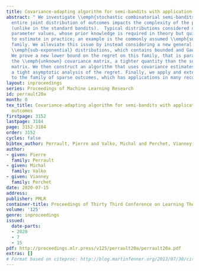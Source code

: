 ```yaml
---
title: Covariance-adapting algorithm for semi-bandits with application to sparse outcomes
abstract: " We investigate \\emph{stochastic combinatorial semi-bandits}, where the
  entire joint distribution of outcomes impacts the complexity of the problem instance
  (unlike in the standard bandits).  Typical distributions considered depend on specific
  parameter values, whose prior knowledge is required in theory but quite difficult
  to estimate in practice; an example is the commonly assumed \\emph{sub-Gaussian}
  family. We alleviate this issue by instead considering a new general family  of
  \\emph{sub-exponential} distributions, which contains bounded and Gaussian  ones.
  We prove a new lower bound on the regret on this family, that is parameterized by
  the \\emph{unknown} covariance matrix, a tighter quantity than the sub-Gaussian
  matrix. We then construct an algorithm that uses covariance estimates, and provide
  a tight asymptotic analysis of the regret. Finally, we apply and extend our results
  to the family of sparse outcomes, which has applications in many recommender systems. "
layout: inproceedings
series: Proceedings of Machine Learning Research
id: perrault20a
month: 0
tex_title: Covariance-adapting algorithm for semi-bandits with application to sparse
  outcomes
firstpage: 3152
lastpage: 3184
page: 3152-3184
order: 3152
cycles: false
bibtex_author: Perrault, Pierre and Valko, Michal and Perchet, Vianney
author:
- given: Pierre
  family: Perrault
- given: Michal
  family: Valko
- given: Vianney
  family: Perchet
date: 2020-07-15
address: 
publisher: PMLR
container-title: Proceedings of Thirty Third Conference on Learning Theory
volume: '125'
genre: inproceedings
issued:
  date-parts:
  - 2020
  - 7
  - 15
pdf: http://proceedings.mlr.press/v125/perrault20a/perrault20a.pdf
extras: []
# Format based on citeproc: http://blog.martinfenner.org/2013/07/30/citeproc-yaml-for-bibliographies/
---
```

